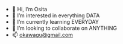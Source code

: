 - 👋 Hi, I’m Osita
- 👀 I’m interested in everything DATA
- 🌱 I’m currently learning EVERYDAY
- 💞️ I’m looking to collaborate on ANYTHING
- 📫 okawagu@gmail.com

<!---
oawagu/oawagu is a ✨ special ✨ repository because its `README.md` (this file) appears on your GitHub profile.
You can click the Preview link to take a look at your changes.
--->
